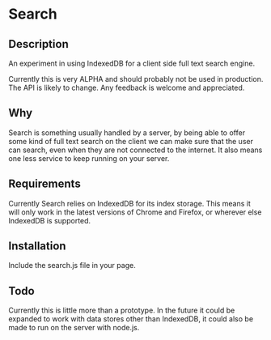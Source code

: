 # Search

## Description

An experiment in using IndexedDB for a client side full text search engine.

Currently this is very ALPHA and should probably not be used in production.  The API is likely to change.  Any feedback is welcome and appreciated.

## Why

Search is something usually handled by a server, by being able to offer some kind of full text search on the client we can make sure that the user can search, even when they are not connected to the internet.  It also means one less service to keep running on your server.

## Requirements

Currently Search relies on IndexedDB for its index storage.  This means it will only work in the latest versions of Chrome and Firefox, or wherever else IndexedDB is supported.

## Installation

Include the search.js file in your page.

## Todo

Currently this is little more than a prototype.  In the future it could be expanded to work with data stores other than IndexedDB, it could also be made to run on the server with node.js.
